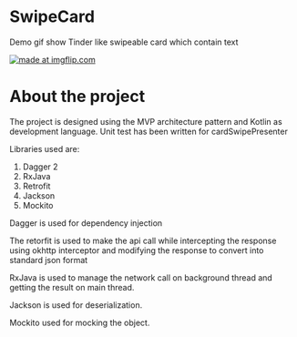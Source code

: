 # SwipeCard

Demo gif show Tinder like swipeable card which contain text

<a href="https://imgflip.com/gif/3gjxp5"><img src="https://i.imgflip.com/3gjxp5.gif" title="made at imgflip.com"/></a>

# About the project

The project is designed using the MVP architecture pattern and Kotlin as development language. 
Unit test has been written for cardSwipePresenter

Libraries used are:
1. Dagger 2
2. RxJava
3. Retrofit
4. Jackson
5. Mockito

Dagger is used for dependency injection

The retorfit is used to make the api call while intercepting the response using okhttp interceptor and modifying the response to convert
into standard json format

RxJava is used to manage the network call on background thread and getting the result on main thread.

Jackson is used for deserialization.

Mockito used for mocking the object.
